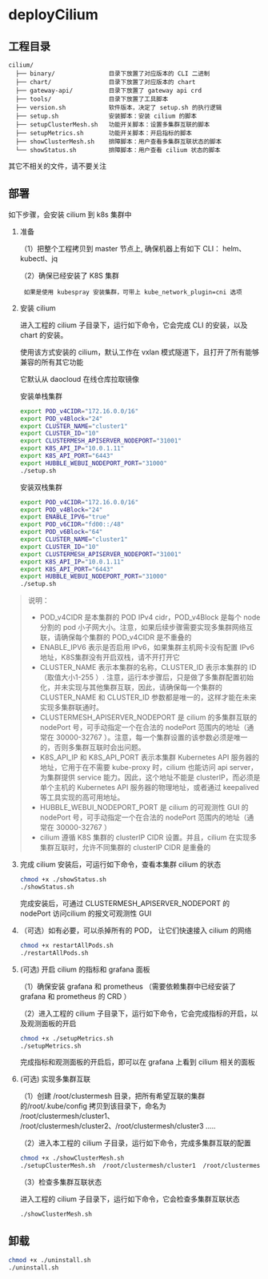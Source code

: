 # deployCilium

##  工程目录

```
cilium/
  ├── binary/               目录下放置了对应版本的 CLI 二进制
  ├── chart/                目录下放置了对应版本的 chart
  ├── gateway-api/          目录下放置了 gateway api crd
  ├── tools/                目录下放置了工具脚本
  ├── version.sh            软件版本，决定了 setup.sh 的执行逻辑
  ├── setup.sh              安装脚本：安装 cilium 的脚本
  ├── setupClusterMesh.sh   功能开关脚本：设置多集群互联的脚本
  ├── setupMetrics.sh       功能开关脚本：开启指标的脚本
  ├── showClusterMesh.sh    排障脚本：用户查看多集群互联状态的脚本
  └── showStatus.sh         排障脚本：用户查看 cilium 状态的脚本
```

其它不相关的文件，请不要关注

## 部署 

如下步骤，会安装 cilium 到 k8s 集群中

1. 准备

    （1）把整个工程拷贝到 master 节点上, 确保机器上有如下 CLI： helm、kubectl、jq

    （2）确保已经安装了 K8S 集群 
        
        如果是使用 kubespray 安装集群，可带上 kube_network_plugin=cni 选项

2. 安装 cilium

    进入工程的 cilium 子目录下，运行如下命令，它会完成 CLI 的安装，以及 chart 的安装。 
    
    使用该方式安装的 cilium，默认工作在 vxlan 模式隧道下，且打开了所有能够兼容的所有其它功能

    它默认从 daocloud 在线仓库拉取镜像

    安装单栈集群
    ```bash
    export POD_v4CIDR="172.16.0.0/16"
    export POD_v4Block="24"
    export CLUSTER_NAME="cluster1"
    export CLUSTER_ID="10"
    export CLUSTERMESH_APISERVER_NODEPORT="31001"
    export K8S_API_IP="10.0.1.11"
    export K8S_API_PORT="6443"
    export HUBBLE_WEBUI_NODEPORT_PORT="31000"
    ./setup.sh
    ```

    安装双栈集群
    ```bash
    export POD_v4CIDR="172.16.0.0/16"
    export POD_v4Block="24"
    export ENABLE_IPV6="true"
    export POD_v6CIDR="fd00::/48"
    export POD_v6Block="64"
    export CLUSTER_NAME="cluster1"
    export CLUSTER_ID="10"
    export CLUSTERMESH_APISERVER_NODEPORT="31001"
    export K8S_API_IP="10.0.1.11"
    export K8S_API_PORT="6443"
    export HUBBLE_WEBUI_NODEPORT_PORT="31000"
    ./setup.sh
    ```

> 说明：
> *  POD_v4CIDR 是本集群的 POD IPv4 cidr，POD_v4Block 是每个 node 分割的 pod 小子网大小。注意，如果后续步骤需要实现多集群网络互联，请确保每个集群的 POD_v4CIDR 是不重叠的
> * ENABLE_IPV6 表示是否启用 IPv6，如果集群主机网卡没有配置 IPv6 地址，K8S集群没有开启双栈，请不开打开它
> * CLUSTER_NAME 表示本集群的名称，CLUSTER_ID 表示本集群的 ID（取值大小1-255 ）. 注意，运行本步骤后，只是做了多集群配置初始化，并未实现与其他集群互联，因此，请确保每一个集群的 CLUSTER_NAME 和 CLUSTER_ID 参数都是唯一的，这样才能在未来实现多集群联通时。
> * CLUSTERMESH_APISERVER_NODEPORT 是 cilium 的多集群互联的 nodePort 号，可手动指定一个在合法的 nodePort 范围内的地址（通常在 30000-32767 ）。注意，每一个集群设置的该参数必须是唯一的，否则多集群互联时会出问题。
> * K8S_API_IP 和 K8S_API_PORT 表示本集群 Kubernetes API 服务器的地址，它用于在不需要 kube-proxy 时，cilium 也能访问 api server，为集群提供 service 能力。因此，这个地址不能是 clusterIP，而必须是单个主机的 Kubernetes API 服务器的物理地址，或者通过 keepalived 等工具实现的高可用地址。
> * HUBBLE_WEBUI_NODEPORT_PORT 是 cilium 的可观测性 GUI 的 nodePort 号，可手动指定一个在合法的 nodePort 范围内的地址（通常在 30000-32767 ）
> * cilium 遵循 K8S 集群的 clusterIP CIDR 设置。并且，cilium 在实现多集群互联时，允许不同集群的 clusterIP CIDR 是重叠的

3. 完成 cilium 安装后，可运行如下命令，查看本集群 cilium 的状态

    ```bash
    chmod +x ./showStatus.sh
    ./showStatus.sh
    ```

    完成安装后，可通过 CLUSTERMESH_APISERVER_NODEPORT 的 nodePort 访问cilium 的报文可观测性 GUI

4. （可选）如有必要，可以杀掉所有的 POD， 让它们快速接入 cilium 的网络

    ```bash
    chmod +x restartAllPods.sh
    ./restartAllPods.sh
    ```

5. (可选) 开启 cilium 的指标和 grafana 面板

    （1）确保安装 grafana 和 prometheus （需要依赖集群中已经安装了 grafana 和 prometheus 的 CRD ）

    （2）进入工程的 cilium 子目录下，运行如下命令，它会完成指标的开启，以及观测面板的开启

    ```bash
    chmod +x ./setupMetrics.sh
    ./setupMetrics.sh
    ```

    完成指标和观测面板的开启后，即可以在 grafana 上看到 cilium 相关的面板

6. (可选) 实现多集群互联

    （1）创建 /root/clustermesh 目录，把所有希望互联的集群的/root/.kube/config 拷贝到该目录下，命名为 /root/clustermesh/cluster1、 /root/clustermesh/cluster2、/root/clustermesh/cluster3 ..... 

    （2）进入本工程的 cilium 子目录，运行如下命令，完成多集群互联的配置

    ```bash
    chmod +x ./showClusterMesh.sh
    ./setupClusterMesh.sh  /root/clustermesh/cluster1  /root/clustermesh/cluster2 [/root/clustermesh/cluster3 ... ]
    ```

    （3）检查多集群互联状态

    进入工程的 cilium 子目录下，运行如下命令，它会检查多集群互联状态

    ```bash
    ./showClusterMesh.sh
    ```

## 卸载

```bash
chmod +x ./uninstall.sh
./uninstall.sh
```
